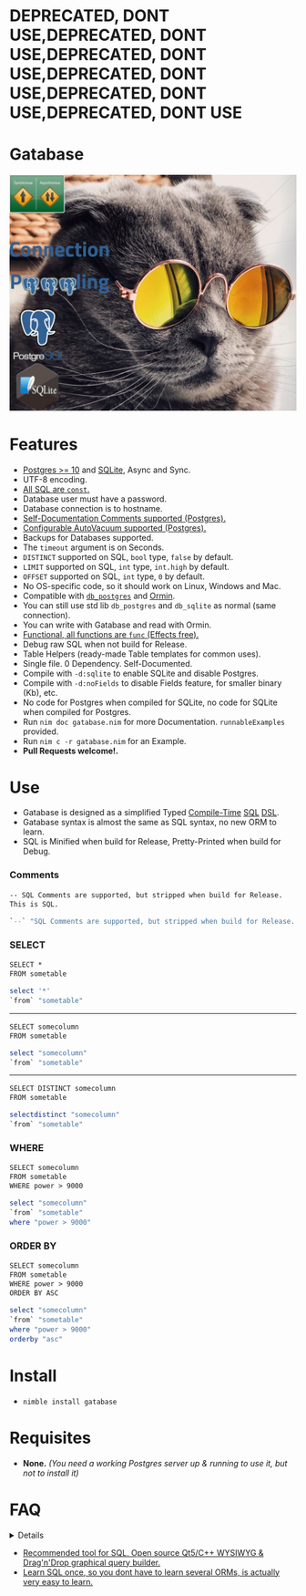 # DEPRECATED, DONT USE,DEPRECATED, DONT USE,DEPRECATED, DONT USE,DEPRECATED, DONT USE,DEPRECATED, DONT USE,DEPRECATED, DONT USE

# Gatabase

![screenshot](https://raw.githubusercontent.com/juancarlospaco/nim-gatabase/master/temp.jpg "Compile-Time ORM for Nim")


# Features

- [Postgres >= 10](https://www.postgresql.org) and [SQLite](https://sqlite.org), Async and Sync.
- UTF-8 encoding.
- [All SQL are `const`.](https://nim-lang.org/docs/manual.html#statements-and-expressions-const-section)
- Database user must have a password.
- Database connection is to hostname.
- [Self-Documentation Comments supported  (Postgres).](https://www.postgresql.org/docs/11/sql-comment.html)
- [Configurable AutoVacuum supported  (Postgres).](https://www.postgresql.org/docs/11/runtime-config-autovacuum.html)
- Backups for Databases supported.
- The `timeout` argument is on Seconds.
- `DISTINCT` supported on SQL, `bool` type, `false` by default.
- `LIMIT` supported on SQL, `int` type, `int.high` by default.
- `OFFSET` supported on SQL, `int` type, `0` by default.
- No OS-specific code, so it should work on Linux, Windows and Mac.
- Compatible with [`db_postgres`](https://nim-lang.org/docs/db_postgres.html) and [Ormin](https://github.com/Araq/ormin).
- You can still use std lib `db_postgres` and `db_sqlite` as normal (same connection).
- You can write with Gatabase and read with Ormin.
- [Functional, all functions are `func` (Effects free).](https://nim-lang.org/docs/manual.html#procedures-func)
- Debug raw SQL when not build for Release.
- Table Helpers (ready-made Table templates for common uses).
- Single file. 0 Dependency. Self-Documented.
- Compile with `-d:sqlite` to enable SQLite and disable Postgres.
- Compile with `-d:noFields` to disable Fields feature, for smaller binary (Kb), etc.
- No code for Postgres when compiled for SQLite, no code for SQLite when compiled for Postgres.
- Run `nim doc gatabase.nim` for more Documentation. `runnableExamples` provided.
- Run `nim c -r gatabase.nim` for an Example.
- **Pull Requests welcome!.**


# Use

- Gatabase is designed as a simplified Typed [Compile-Time](https://wikipedia.org/wiki/Compile_time) [SQL](https://wikipedia.org/wiki/SQL) [DSL](https://wikipedia.org/wiki/Domain-specific_language).
- Gatabase syntax is almost the same as SQL syntax, no new ORM to learn.
- SQL is Minified when build for Release, Pretty-Printed when build for Debug.

### Comments

```postgres
-- SQL Comments are supported, but stripped when build for Release. This is SQL.
```

```nim
`--` "SQL Comments are supported, but stripped when build for Release. This is Nim."
```

### SELECT

```postgres
SELECT *
FROM sometable
```

```nim
select '*'
`from` "sometable"
```

---

```postgres
SELECT somecolumn
FROM sometable
```

```nim
select "somecolumn"
`from` "sometable"
```

---

```postgres
SELECT DISTINCT somecolumn
FROM sometable
```

```nim
selectdistinct "somecolumn"
`from` "sometable"
```


### WHERE

```postgres
SELECT somecolumn
FROM sometable
WHERE power > 9000
```

```nim
select "somecolumn"
`from` "sometable"
where "power > 9000"
```


### ORDER BY

```postgres
SELECT somecolumn
FROM sometable
WHERE power > 9000
ORDER BY ASC
```

```nim
select "somecolumn"
`from` "sometable"
where "power > 9000"
orderby "asc"
```



# Install

- `nimble install gatabase`


# Requisites

- **None.** _(You need a working Postgres server up & running to use it, but not to install it)_


# FAQ

<details>

- Supports SQLite ?.

Yes.

- Supports MySQL ?.

No.

- Will support MySQL someday ?.

No.

- This works with Synchronous code ?.

Yes.

- This works with Asynchronous code ?.

Yes.

- SQLite mode dont support some stuff ?.

We try to keep as similar as possible, but SQLite is very limited.

</details>


- [Recommended tool for SQL, Open source Qt5/C++ WYSIWYG & Drag'n'Drop graphical query builder.](https://pgmodeler.io/screenshots)
- [Learn SQL once, so you dont have to learn several ORMs, is actually very easy to learn.](https://pgexercises.com/questions/basic/selectall.html)
